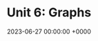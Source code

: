 ---
layout: post
title:  "Unit 6: Graphs"
date:   2023-06-27 00:00:00 +0000
categories: lecture notes
katex: True
---